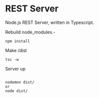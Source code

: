 # REST Server
 Node.js REST Server, written in Typescript.


Rebuild node_modules.-

```
npm install

```

Make /dist

```
tsc -w

```

Server up

```

nodemon dist/
or
node dist/

```